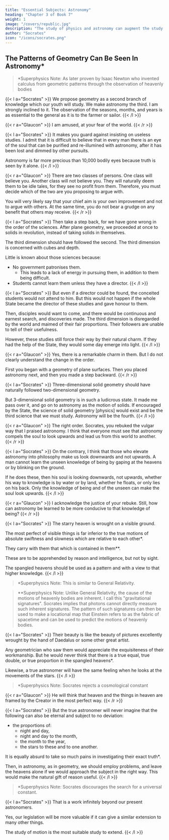 ```yaml
---
title: "Essential Subjects: Astronomy"
heading: "Chapter 3 of Book 7"
weight: 1
image: "/covers/republic.jpg"
description: "The study of physics and astronomy can augment the study of geometry by finding patterns in the heavens [This was later proven by Isaac Newton who invented Calculus and Physics from the observation of heavenly bodies]. The movement of heavenly bodies are relative to each other and not exact [This was proven by Einstein's General Relativity]"
author: "Socrates"
icon: "/icons/socrates.png"
---
```




## The Patterns of Geometry Can Be Seen In Astronomy*

> *Superphysics Note: As later proven by Isaac Newton who invented calculus from geometric patterns through the observation of heavenly bodies


{{< l a="Socrates" >}}
We propose geometry as a second branch of knowledge which our youth will study. We make astronomy the third. I am strongly inclined to it. The observation of the seasons, months, and years is as essential to the general as it is to the farmer or sailor.
{{< /l >}}


{{< r a="Glaucon" >}}
I am amused, at your fear of the world.
{{< /r >}}


{{< l a="Socrates" >}}
It makes you guard against insisting on useless studies.
I admit that it is difficult to believe that in every man there is an eye of the soul that can be purified and re-illumined with astronomy, after it has been lost and dimmed by other pursuits.

Astronomy is far more precious than 10,000 bodily eyes because truth is seen by it alone.
{{< /l >}}

{{< r a="Glaucon" >}}
There are two classes of persons. One class will believe you. Another class will not believe you. They will naturally deem them to be idle tales, for they see no profit from them. Therefore, you must decide which of the two are you proposing to argue with.

You will very likely say that your chief aim is your own improvement and not to argue with others. At the same time, you do not bear a grudge on any benefit that others may receive.
{{< /r >}}

{{< l a="Socrates" >}}
Then take a step back, for we have gone wrong in the order of the sciences. After plane geometry, we proceeded at once to solids in revolution, instead of taking solids in themselves.

The third dimension should have followed the second. The third dimension is concerned with cubes and depth.

Little is known about those sciences because:
- No government patronises them.
  - This leads to a lack of energy in pursuing them, in addition to them being difficult.
- Students cannot learn them unless they have a director.
{{< /l >}}


{{< l a="Socrates" >}}
But even if a director could be found, the conceited students would not attend to him.
But this would not happen if the whole State became the director of these studies and gave honour to them.

Then, disciples would want to come, and there would be continuous and earnest search, and discoveries made.
The third dimension is disregarded by the world and maimed of their fair proportions.
Their followers are unable to tell of their usefulness.

However, these studies still force their way by their natural charm.
If they had the help of the State, they would some day emerge into light.
{{< /l >}}


{{< r a="Glaucon" >}}
Yes, there is a remarkable charm in them. But I do not clearly understand the change in the order.

First you began with a geometry of plane surfaces.
Then you placed astronomy next, and then you made a step backward.
{{< /r >}}


{{< l a="Socrates" >}}
Three-dimensional solid geometry should have naturally followed two-dimensional geometry.

But 3-dimensional solid geometry is in such a ludicrous state.
It made me pass over it, and go on to astronomy as the motion of solids.
If encouraged by the State, the science of solid geometry [physics] would exist and be the third science that we must study.
Astronomy will be the fourth.
{{< /l >}}

{{< r a="Glaucon" >}}
The right order. Socrates, you rebuked the vulgar way that I praised astronomy. I think that everyone must see that astronomy compels the soul to look upwards and lead us from this world to another.
{{< /r >}}

{{< l a="Socrates" >}}
On the contrary, I think that those who elevate astronomy into philosophy make us look downwards and not upwards. A man cannot learn the unseen knowledge of being by gaping at the heavens or by blinking on the ground.

If he does these, then his soul is looking downwards, not upwards, whether his way to knowledge is by water or by land, whether he floats, or only lies on his back. Only the knowledge of being and of the unseen can make the soul look upwards.
{{< /l >}}

{{< r a="Glaucon" >}}
I acknowledge the justice of your rebuke. Still, how can astronomy be learned to be more conducive to that knowledge of being?
{{< /r >}}


{{< l a="Socrates" >}}
The starry heaven is wrought on a visible ground. 

The most perfect of visible things is far inferior to the true motions of absolute swiftness and slowness which are relative to each other*.

They carry with them that which is contained in them**.

These are to be apprehended by reason and intelligence, but not by sight.

The spangled heavens should be used as a pattern and with a view to that higher knowledge.
{{< /l >}}


> *Superphysics Note: This is similar to General Relativity. 

> **Superphysics Note: Unlike General Relativity, the cause of the motions of heavenly bodies are inherent. I call this "gravitational signatures". Socrates implies that photons cannot directly measure such inherent signatures. The pattern of such signatures can then be used to make a locational map that Einstein refers to as the fabric of spacetime and can be used to predict the motions of heavenly bodies.

{{< l a="Socrates" >}}
Their beauty is like the beauty of pictures excellently wrought by the hand of Daedalus or some other great artist.

Any geometrician who saw them would appreciate the exquisiteness of their workmanship. But he would never think that there is a true equal, true double, or true proportion in the spangled heavens*.

Likewise, a true astronomer will have the same feeling when he looks at the movements of the stars.
{{< /l >}}

> *Superphysics Note: Socrates rejects a cosmological constant


{{< r a="Glaucon" >}}
He will think that heaven and the things in heaven are framed by the Creator in the most perfect way.
{{< /r >}}

{{< l a="Socrates" >}}
But the true astronomer will never imagine that the following can also be eternal and subject to no deviation:
- the proportions of:
  - night and day,
  - night and day to the month,
  - the month to the year,
  - the stars to these and to one another.

It is equally absurd to take so much pains in investigating their exact truth*.

Then, in astronomy, as in geometry, we should employ problems, and leave the heavens alone if we would approach the subject in the right way.
This would make the natural gift of reason useful.
{{< /l >}}

> *Superphysics Note: Socrates discourages the search for a universal constant.


{{< l a="Socrates" >}}
That is a work infinitely beyond our present astronomers.

Yes, our legislation will be more valuable if it can give a similar extension to many other things.

The study of motion is the most suitable study to extend.
{{< /l >}}
